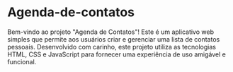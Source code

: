 # Agenda-de-contatos
Bem-vindo ao projeto "Agenda de Contatos"! Este é um aplicativo web simples que permite aos usuários criar e gerenciar uma lista de contatos pessoais. Desenvolvido com carinho, este projeto utiliza as tecnologias HTML, CSS e JavaScript para fornecer uma experiência de uso amigável e funcional.
